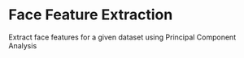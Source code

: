 # Face Feature Extraction
Extract face features for a given dataset using Principal Component Analysis
